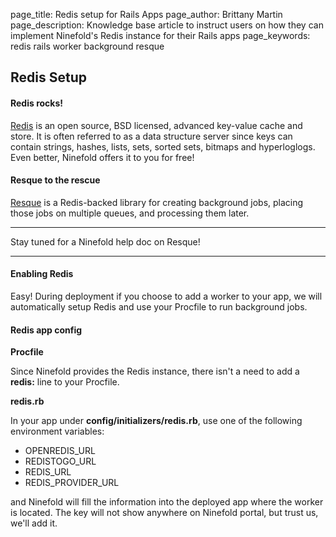 page_title: Redis setup for Rails Apps
page_author: Brittany Martin
page_description: Knowledge base article to instruct users on how they can implement Ninefold's Redis instance for their Rails apps
page_keywords: redis rails worker background resque

## Redis Setup 

#### Redis rocks!

[Redis](http://redis.io/) is an open source, BSD licensed, advanced key-value cache and store. It is often referred to as a data structure server since keys can contain strings, hashes, lists, sets, sorted sets, bitmaps and hyperloglogs. Even better, Ninefold offers it to you for free! 

#### Resque to the rescue

[Resque](https://github.com/defunkt/resque) is a Redis-backed library for creating background jobs, placing those jobs on multiple queues, and processing them later. 

***
Stay tuned for a Ninefold help doc on Resque!
***

#### Enabling Redis

Easy! During deployment if you choose to add a worker to your app, we will automatically setup Redis and use your Procfile to run background jobs. 

#### Redis app config

__Procfile__

Since Ninefold provides the Redis instance, there isn't a need to add a __redis:__ line to your Procfile.  

__redis.rb__

In your app under __config/initializers/redis.rb__, use one of the following environment variables: 

* OPENREDIS_URL
* REDISTOGO_URL
* REDIS_URL
* REDIS_PROVIDER_URL

and Ninefold will fill the information into the deployed app where the worker is located. The key will not show anywhere on Ninefold portal, but trust us, we'll add it. 


 
